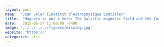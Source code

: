 ```yaml
---
layout: post
name:  "Juan Soler (Institut d’Astrophysique Spatiale)"
title:  "Magneto is not a hero: The Galactic magnetic field and the formation of density structures in the interstellar medium as revealed by Planck"
date:   2015-05-27 11:00:00 -0400
image: "../../../../figures/missing.jpg"
website: "https://"
categories: sfir
---
```



